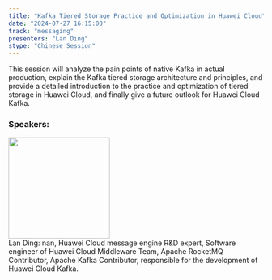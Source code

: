 ```yaml
---
title: "Kafka Tiered Storage Practice and Optimization in Huawei Cloud"
date: "2024-07-27 16:15:00" 
track: "messaging"
presenters: "Lan Ding"
stype: "Chinese Session"
---
```

This session will analyze the pain points of native Kafka in actual production, explain the Kafka tiered storage architecture and principles, and provide a detailed introduction to the practice and optimization of tiered storage in Huawei Cloud, and finally give a future outlook for Huawei Cloud Kafka.
 ### Speakers: 
 <img src="https://sessionize.com/image/1797-400o400o1-SXw7AkzP9sW9VsRkFiQ9gT.jpg" width="200" /><br>Lan Ding: nan, Huawei Cloud message engine R&D expert, Software engineer of Huawei Cloud Middleware Team, Apache RocketMQ Contributor, Apache Kafka Contributor, responsible for the development of Huawei Cloud Kafka.
 <br><br>